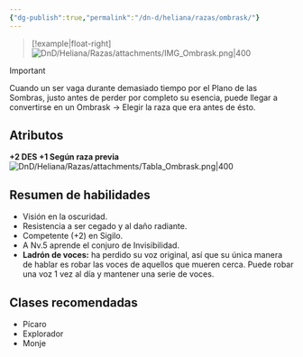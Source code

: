 ```yaml
---
{"dg-publish":true,"permalink":"/dn-d/heliana/razas/ombrask/"}
---
```


>[!example|float-right]
>![DnD/Heliana/Razas/attachments/IMG_Ombrask.png|400](/img/user/DnD/Heliana/Razas/attachments/IMG_Ombrask.png)

> [!important]
> Cuando un ser vaga durante demasiado tiempo por el Plano de las Sombras, justo antes de perder por completo su esencia, puede llegar a convertirse en un Ombrask -> Elegir la raza que era antes de ésto.
> 

## Atributos
**+2 DES +1 Según raza previa**
![DnD/Heliana/Razas/attachments/Tabla_Ombrask.png|400](/img/user/DnD/Heliana/Razas/attachments/Tabla_Ombrask.png)

## Resumen de habilidades
- Visión en la oscuridad.
- Resistencia a ser cegado y al daño radiante.
- Competente (+2) en Sigilo.
- A Nv.5 aprende el conjuro de Invisibilidad.
- **Ladrón de voces:** ha perdido su voz original, así que su única manera de hablar es robar las voces de aquellos que mueren cerca. Puede robar una voz 1 vez al día y mantener una serie de voces.

## Clases recomendadas
- Pícaro
- Explorador
- Monje